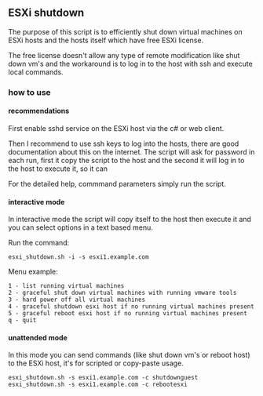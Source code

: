 ## ESXi shutdown
The purpose of this script is to efficiently shut down virtual machines on ESXi hosts and the hosts itself which have free ESXi license.

The free license doesn't allow any type of remote modification like shut down vm's and the workaround is to log in to the host with ssh and execute local commands.

### how to use
#### recommendations
First enable sshd service on the ESXi host via the c# or web client.

Then I recommend to use ssh keys to log into the hosts, there are good documentation about this on the internet.
The script will ask for password in each run, first it copy the script to the host and the second it will log in to the host to execute it, so it can

For the detailed help, commmand parameters simply run the script.

#### interactive mode

In interactive mode the script will copy itself to the host then execute it and you can select options in a text based menu.

Run the command:

    esxi_shutdown.sh -i -s esxi1.example.com

Menu example:

    1 - list running virtual machines
    2 - graceful shut down virtual machines with running vmware tools
    3 - hard power off all virtual machines
    4 - graceful shutdown esxi host if no running virtual machines present
    5 - graceful reboot esxi host if no running virtual machines present
    q - quit

#### unattended mode

In this mode you can send commands (like shut down vm's or reboot host) to the ESXi host, it's for scripted or copy-paste usage.

    esxi_shutdown.sh -s esxi1.example.com -c shutdownguest
    esxi_shutdown.sh -s esxi1.example.com -c rebootesxi
